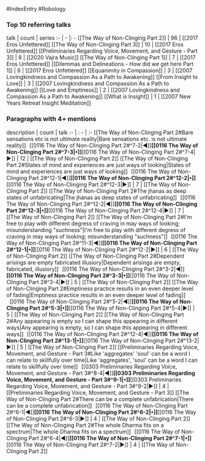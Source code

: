 #IndexEntry #Robology

### Top 10 referring talks
talk | count | series
:- | - |: -
[[The Way of Non-Clinging Part 2]] | 96 | [[2017 Eros Unfettered]]
[[The Way of Non-Clinging Part 3]] | 10 | [[2017 Eros Unfettered]]
[[Preliminaries Regarding Voice, Movement, and Gesture - Part 3]] | 8 | [[2020 Vajra Music]]
[[The Way of Non-Clinging Part 1]] | 7 | [[2017 Eros Unfettered]]
[[Dilemmas and Delineations - How did we get here Part 1]] | 6 | [[2017 Eros Unfettered]]
[[Equanimity in Compassion]] | 3 | [[2007 Lovingkindness and Compassion As a Path to Awakening]]
[[From Insight to Love]] | 3 | [[2007 Lovingkindness and Compassion As a Path to Awakening]]
[[Love and Emptiness]] | 2 | [[2007 Lovingkindness and Compassion As a Path to Awakening]]
[[What is Insight]] | 1 | [[2007 New Years Retreat Insight Meditation]]

### Paragraphs with 4+ mentions
description | count | talk
:- | : - | :-
[[The Way of Non-Clinging Part 2#Bare sensations etc is not ultimate reality\|Bare sensations etc. is not ultimate reality]] &nbsp;&nbsp;[[0116 The Way of Non-Clinging Part 2#^7-2\|◀]]**[[0116 The Way of Non-Clinging Part 2#^7-3\|•]]**[[0116 The Way of Non-Clinging Part 2#^7-4\|▶]] | 12 | [[The Way of Non-Clinging Part 2]]
[[The Way of Non-Clinging Part 2#States of mind and experiences are just ways of looking\|States of mind and experiences are just ways of looking]] &nbsp;&nbsp;[[0116 The Way of Non-Clinging Part 2#^12-1\|◀]]**[[0116 The Way of Non-Clinging Part 2#^12-2\|•]]**[[0116 The Way of Non-Clinging Part 2#^12-3\|▶]] | 7 | [[The Way of Non-Clinging Part 2]]
[[The Way of Non-Clinging Part 2#The jhanas as deep states of unfabricating\|The jhanas as deep states of unfabricating]] &nbsp;&nbsp;[[0116 The Way of Non-Clinging Part 2#^12-2\|◀]]**[[0116 The Way of Non-Clinging Part 2#^12-3\|•]]**[[0116 The Way of Non-Clinging Part 2#^12-4\|▶]] | 7 | [[The Way of Non-Clinging Part 2]]
[[The Way of Non-Clinging Part 2#I'm free to play with different degress of craving in may ways of looking; misunderstanding "suchness"\|I'm free to play with different degress of craving in may ways of looking; misunderstanding "suchness"]] &nbsp;&nbsp;[[0116 The Way of Non-Clinging Part 2#^11-3\|◀]]**[[0116 The Way of Non-Clinging Part 2#^12-1\|•]]**[[0116 The Way of Non-Clinging Part 2#^12-2\|▶]] | 6 | [[The Way of Non-Clinging Part 2]]
[[The Way of Non-Clinging Part 2#Dependent arisings are empty fabricated illusiory\|Dependent arisings are empty, fabricated, illusiory]] &nbsp;&nbsp;[[0116 The Way of Non-Clinging Part 2#^3-2\|◀]]**[[0116 The Way of Non-Clinging Part 2#^3-3\|•]]**[[0116 The Way of Non-Clinging Part 2#^3-4\|▶]] | 5 | [[The Way of Non-Clinging Part 2]]
[[The Way of Non-Clinging Part 2#Emptiness practice results in an even deeper level of fading\|Emptiness practice results in an even deeper level of fading]] &nbsp;&nbsp;[[0116 The Way of Non-Clinging Part 2#^5-2\|◀]]**[[0116 The Way of Non-Clinging Part 2#^5-3\|•]]**[[0116 The Way of Non-Clinging Part 2#^5-4\|▶]] | 5 | [[The Way of Non-Clinging Part 2]]
[[The Way of Non-Clinging Part 2#Any appearing is empty so I can shape this appearing in different ways\|Any appearing is empty, so I can shape this appearing in different ways]] &nbsp;&nbsp;[[0116 The Way of Non-Clinging Part 2#^12-4\|◀]]**[[0116 The Way of Non-Clinging Part 2#^13-1\|•]]**[[0116 The Way of Non-Clinging Part 2#^13-2\|▶]] | 5 | [[The Way of Non-Clinging Part 2]]
[[Preliminaries Regarding Voice, Movement, and Gesture - Part 3#Like 'aggregates' 'soul' can be a word I can relate to skillfully over time\|Like 'aggregates', 'soul' can be a word I can relate to skillfully over time]] &nbsp;&nbsp;[[0303 Preliminaries Regarding Voice, Movement, and Gesture - Part 3#^8-4\|◀]]**[[0303 Preliminaries Regarding Voice, Movement, and Gesture - Part 3#^9-1\|•]]**[[0303 Preliminaries Regarding Voice, Movement, and Gesture - Part 3#^9-2\|▶]] | 4 | [[Preliminaries Regarding Voice, Movement, and Gesture - Part 3]]
[[The Way of Non-Clinging Part 2#There can be a complete unfabrication\|There can be a complete unfabrication]] &nbsp;&nbsp;[[0116 The Way of Non-Clinging Part 2#^6-1\|◀]]**[[0116 The Way of Non-Clinging Part 2#^6-2\|•]]**[[0116 The Way of Non-Clinging Part 2#^6-3\|▶]] | 4 | [[The Way of Non-Clinging Part 2]]
[[The Way of Non-Clinging Part 2#The whole Dharma fits on a spectrum\|The whole Dharma fits on a spectrum]] &nbsp;&nbsp;[[0116 The Way of Non-Clinging Part 2#^6-4\|◀]]**[[0116 The Way of Non-Clinging Part 2#^7-1\|•]]**[[0116 The Way of Non-Clinging Part 2#^7-2\|▶]] | 4 | [[The Way of Non-Clinging Part 2]]

